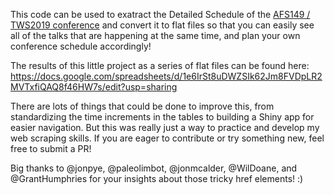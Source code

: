 This code can be used to exatract the Detailed Schedule of the [AFS149 / TWS2019 conference](https://afstws2019.org/detailed-schedule/) and convert it to flat files so that you can easily see all of the talks that are happening at the same time, and plan your own conference schedule accordingly!

The results of this little project as a series of flat files can be found here: https://docs.google.com/spreadsheets/d/1e6IrSt8uDWZSIk62Jm8FVDpLR2MVTxfiQAQ8f46HW7s/edit?usp=sharing

There are lots of things that could be done to improve this, from standardizing the time increments in the tables to building a Shiny app for easier navigation. But this was really just a way to practice and develop my web scraping skills. If you are eager to contribute or try something new, feel free to submit a PR!

Big thanks to @jonpye, @paleolimbot, @jonmcalder, @WilDoane, and @GrantHumphries for your insights about those tricky href elements! :)
